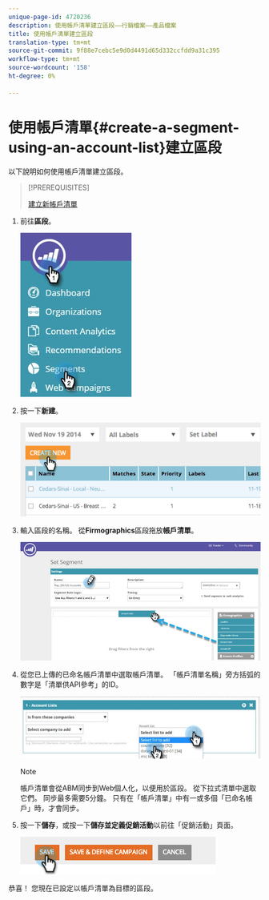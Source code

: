 ```yaml
---
unique-page-id: 4720236
description: 使用帳戶清單建立區段——行銷檔案——產品檔案
title: 使用帳戶清單建立區段
translation-type: tm+mt
source-git-commit: 9f88e7cebc5e9d0d4491d65d332ccfdd9a31c395
workflow-type: tm+mt
source-wordcount: '158'
ht-degree: 0%

---
```



# 使用帳戶清單{#create-a-segment-using-an-account-list}建立區段

以下說明如何使用帳戶清單建立區段。

>[!PREREQUISITES]
>
>[建立新帳戶清單](/help/marketo/product-docs/target-account-management/target/account-lists.md)

1. 前往&#x200B;**區段**。

   ![](assets/new-dropdown-segments-hand-no-account-list.jpg)

1. 按一下&#x200B;**新建**。

   ![](assets/image2014-11-19-19-3a33-3a47.png)

1. 輸入區段的名稱。 從&#x200B;**Firmographics**&#x200B;區段拖放&#x200B;**帳戶清單**。

   ![](assets/set-segment-hands.jpg)

1. 從您已上傳的已命名帳戶清單中選取帳戶清單。 「帳戶清單名稱」旁方括弧的數字是「清單供API參考」的ID。

   ![](assets/select-list-for-segment-hands.jpg)

   >[!NOTE]
   >
   >帳戶清單會從ABM同步到Web個人化，以便用於區段。 從下拉式清單中選取它們。 同步最多需要5分鐘。 只有在「帳戶清單」中有一或多個「已命名帳戶」時，才會同步。

1. 按一下&#x200B;**儲存**，或按一下&#x200B;**儲存並定義促銷活動**&#x200B;以前往「促銷活動」頁面。

   ![](assets/image2014-11-19-19-3a48-3a20.png)

恭喜！ 您現在已設定以帳戶清單為目標的區段。
